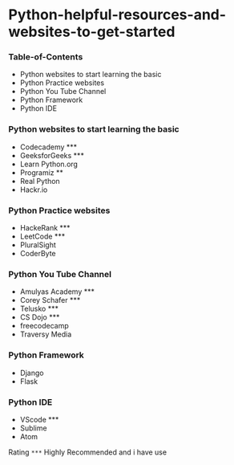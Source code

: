 # Python-helpful-resources-and-websites-to-get-started


### Table-of-Contents
   - Python websites to start learning the basic
   - Python Practice websites
   - Python You Tube Channel
   - Python Framework
   - Python IDE


### Python websites to start learning the basic
   - Codecademy  ***
   - GeeksforGeeks  ***
   - Learn Python.org
   - Programiz  **
   - Real Python
   - Hackr.io
   
###  Python Practice websites
   - HackeRank  ***
   - LeetCode   ***
   - PluralSight
   - CoderByte

### Python You Tube Channel
   - Amulyas Academy  ***
   - Corey Schafer    ***
   - Telusko          ***
   - CS Dojo          ***
   - freecodecamp
   - Traversy Media

### Python Framework
   - Django
   - Flask

### Python IDE
  - VScode   ***
  - Sublime
  - Atom
   
   
Rating `***` Highly Recommended and i have use
